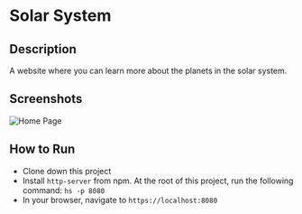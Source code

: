 # Solar System

## Description
A website where you can learn more about the planets in the solar system.

## Screenshots
![Home Page](https://raw.githubusercontent.com/djunaim/solar-system/master/src/images/screenshot.PNG)

## How to Run
* Clone down this project
* Install `http-server` from npm. At the root of this project, run the following command: `hs -p 8080`
* In your browser, navigate to `https://localhost:8080`